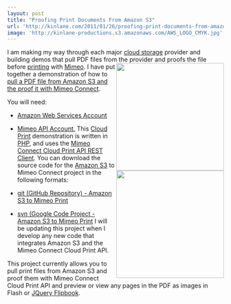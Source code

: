 ```yaml
---
layout: post
title: "Proofing Print Documents From Amazon S3"
url: 'http://kinlane.com/2011/01/26/proofing-print-documents-from-amazon-s3/'
image: 'http://kinlane-productions.s3.amazonaws.com/AWS_LOGO_CMYK.jpg'
---
```


I am making my way through each major [cloud storage][1] provider and building demos that pull PDF files from the provider and proofs the file before [printing][2] with [Mimeo][3]. <img class="c1" src="http://kinlane-productions.s3.amazonaws.com/AWS_LOGO_CMYK.jpg" alt="" width="250" align="right" /> I have put together a demonstration of how to [pull a PDF file from Amazon S3 and the proof it with Mimeo Connect][4].

You will need:

  * [Amazon Web Services Account][5]
  * [Mimeo API Account.][6]
This [Cloud Print][7] demonstration is written in [PHP][8], and uses the [Mimeo Connect Cloud Print API REST Client][9]. [<img class="c1" src="http://kinlane-productions.s3.amazonaws.com/mimeo-logo.jpg" alt="" width="250" align="right" />][3] You can download the source code for the [Amazon S3][10] to Mimeo Connect project in the following formats:

  * [git (GitHub Repository) - Amazon S3 to Mimeo Print][11]
  * [svn (Google Code Project - Amazon S3 to Mimeo Print][12]
I will be updating this project when I develop any new code that integrates Amazon S3 and the Mimeo Connect Cloud Print API.

This project currently allows you to pull print files from Amazon S3 and proof them with Mimeo Connect Cloud Print API and preview or view any pages in the PDF as images in Flash or [JQuery Flipbook][13].

   [1]: http://www.kinlane.com/category/cloud-computing/cloud-storage/
   [2]: http://www.kinlane.com/category/publishing/
   [3]: http://www.mimeo.com
   [4]: http://nimbus2.laneworks.net/functions-pull-pdf-from-amazon-s3-api-and-prepare-proof.php
   [5]: http://aws.amazon.com/
   [6]: http://www.mimeo.com/
   [7]: http://www.kinlane.com/category/cloud-computing/cloud-print/
   [8]: http://www.kinlane.com/category/php/
   [9]: https://github.com/mimeoconnect/Mimeo-Connect-Cloud-Print-API---REST-Client
   [10]: http://www.kinlane.com/category/amazon/amazon-s3/
   [11]: https://github.com/mimeoconnect/mimeo-amazon-s3
   [12]: https://code.google.com/p/amazon-s3-mimeo/
   [13]: http://www.kinlane.com/2011/01/jquery-powered-flipbook-for-previewing-print-files/
